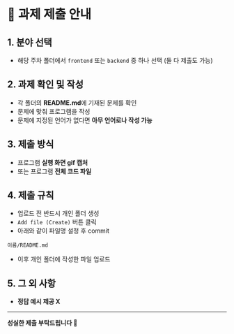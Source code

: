 # 📌 과제 제출 안내

## 1. 분야 선택
- 해당 주차 폴더에서 `frontend` 또는 `backend` 중 하나 선택 (둘 다 제출도 가능)

## 2. 과제 확인 및 작성
- 각 폴더의 **README.md**에 기재된 문제를 확인  
- 문제에 맞춰 프로그램을 작성
- 문제에 지정된 언어가 없다면 **아무 언어로나 작성 가능**

## 3. 제출 방식
- 프로그램 **실행 화면 gif 캡처**
- 또는 프로그램 **전체 코드 파일**

## 4. 제출 규칙
- 업로드 전 반드시 개인 폴더 생성
- `Add file (Create)` 버튼 클릭
- 아래와 같이 파일명 설정 후 commit
```
이름/README.md
```
- 이후 개인 폴더에 작성한 파일 업로드

## 5. 그 외 사항
- **정답 예시 제공 X**

---

**성실한 제출 부탁드립니다 🙌**
